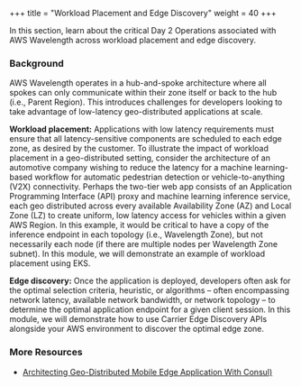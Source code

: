 +++
title = "Workload Placement and Edge Discovery"
weight = 40
+++

In this section, learn about the critical Day 2 Operations associated with AWS Wavelength across workload placement and edge discovery.

### Background 
AWS Wavelength operates in a hub-and-spoke architecture where all spokes can only communicate within their zone itself or back to the hub (i.e., Parent Region). This introduces challenges for developers looking to take advantage of low-latency geo-distributed applications at scale.

**Workload placement:** Applications with low latency requirements must ensure that all latency-sensitive components are scheduled to each edge zone, as desired by the customer. To illustrate the impact of workload placement in a geo-distributed setting, consider the architecture of an automotive company wishing to reduce the latency for a machine learning-based workflow for automatic pedestrian detection or vehicle-to-anything (V2X) connectivity. Perhaps the two-tier web app consists of an Application Programming Interface (API) proxy and machine learning inference service, each geo distributed across every available Availability Zone (AZ) and Local Zone (LZ) to create uniform, low latency access for vehicles within a given AWS Region. In this example, it would be critical to have a copy of the inference endpoint in each topology (i.e., Wavelength Zone), but not necessarily each node (if there are multiple nodes per Wavelength Zone subnet). In this module, we will demonstrate an example of workload placement using EKS.

**Edge discovery:** Once the application is deployed, developers often ask for the optimal selection criteria, heuristic, or algorithms – often encompassing network latency, available network bandwidth, or network topology – to determine the optimal application endpoint for a given client session. In this module, we will demonstrate how to use Carrier Edge Discovery APIs alongside your AWS environment to discover the optimal edge zone.

### More Resources
- [Architecting Geo-Distributed Mobile Edge Application With Consul)](https://www.youtube.com/watch?v=-vRNwZ0Uofc)
